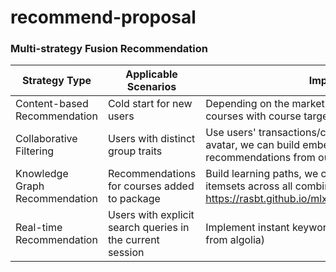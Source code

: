 # recommend-proposal

### Multi-strategy Fusion Recommendation

| **Strategy Type**       | **Applicable Scenarios**          | **Implementation Method**                                   |
|-------------------------|----------------------------------|-----------------------------------------------------------|
| Content-based Recommendation | Cold start for new users         | Depending on the market target category/sub-category, matching courses with course target audience          |
| Collaborative Filtering  | Users with distinct group traits | Use users' transactions/cart/searches/completion to draw user avatar, we can build embeddings and use ai models for us to get recommendations from our embeddings    |
| Knowledge Graph Recommendation | Recommendations for courses added to package | Build learning paths, we can use apriori algorithm to get frequent itemsets across all combinations https://rasbt.github.io/mlxtend/user_guide/frequent_patterns/apriori/ |
| Real-time Recommendation | Users with explicit search queries in the current session | Implement instant keyword matching using Elasticsearch (migrate from algolia)     |
